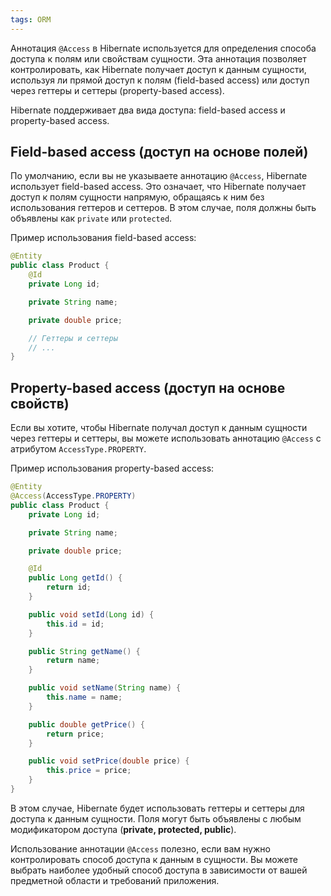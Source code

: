 ```yaml
---
tags: ORM
--- 
```

Аннотация `@Access` в Hibernate используется для определения способа доступа к полям или свойствам сущности. Эта аннотация позволяет контролировать, как Hibernate получает доступ к данным сущности, используя ли прямой доступ к полям (field-based access) или доступ через геттеры и сеттеры (property-based access).

Hibernate поддерживает два вида доступа: field-based access и property-based access.

## Field-based access (доступ на основе полей)
По умолчанию, если вы не указываете аннотацию `@Access`, Hibernate использует field-based access. Это означает, что Hibernate получает доступ к полям сущности напрямую, обращаясь к ним без использования геттеров и сеттеров. В этом случае, поля должны быть объявлены как `private` или `protected`.

Пример использования field-based access:
```java
@Entity
public class Product {
    @Id
    private Long id;

    private String name;

    private double price;

    // Геттеры и сеттеры
    // ...
}
```

## Property-based access (доступ на основе свойств)
Если вы хотите, чтобы Hibernate получал доступ к данным сущности через геттеры и сеттеры, вы можете использовать аннотацию `@Access` с атрибутом `AccessType.PROPERTY`.

Пример использования property-based access:
```java
@Entity
@Access(AccessType.PROPERTY)
public class Product {
    private Long id;

    private String name;

    private double price;

    @Id
    public Long getId() {
        return id;
    }

    public void setId(Long id) {
        this.id = id;
    }

    public String getName() {
        return name;
    }

    public void setName(String name) {
        this.name = name;
    }

    public double getPrice() {
        return price;
    }

    public void setPrice(double price) {
        this.price = price;
    }
}

```

В этом случае, Hibernate будет использовать геттеры и сеттеры для доступа к данным сущности. Поля могут быть объявлены с любым модификатором доступа (**private, protected, public**).


Использование аннотации `@Access` полезно, если вам нужно контролировать способ доступа к данным в сущности. Вы можете выбрать наиболее удобный способ доступа в зависимости от вашей предметной области и требований приложения.
